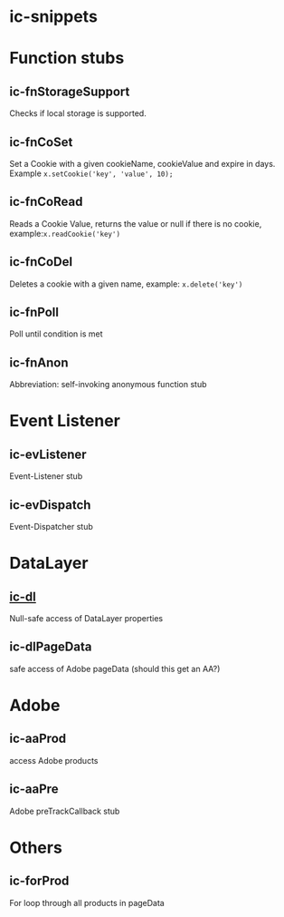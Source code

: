 # ic-snippets

# Function stubs

## ic-fnStorageSupport
Checks if local storage is supported.

## ic-fnCoSet
Set a Cookie with a given cookieName, cookieValue and expire in days. Example `x.setCookie('key', 'value', 10);`

## ic-fnCoRead
Reads a Cookie Value, returns the value or null if there is no cookie, example:`x.readCookie('key')`

## ic-fnCoDel
Deletes a cookie with a given name, example: `x.delete('key')`

## ic-fnPoll
Poll until condition is met

## ic-fnAnon
Abbreviation: self-invoking anonymous function stub

# Event Listener

## ic-evListener
Event-Listener stub

## ic-evDispatch
Event-Dispatcher stub

# DataLayer

## [ic-dl](https://github.com/mpoehler/ic-snippets/blob/new-naming/ic-dlPath.sublime-snippet)
Null-safe access of DataLayer properties

## ic-dlPageData
safe access of Adobe pageData (should this get an AA?)

# Adobe

## ic-aaProd
access Adobe products

## ic-aaPre
Adobe preTrackCallback stub

# Others

## ic-forProd
For loop through all products in pageData
